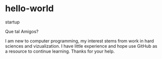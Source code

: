 # hello-world
startup

Que tal Amigos?

I am new to computer programming, my interest stems from work in hard sciences and vizualization. I have little experience and hope use GitHub as a resource to continue learning. Thanks for your help. 
